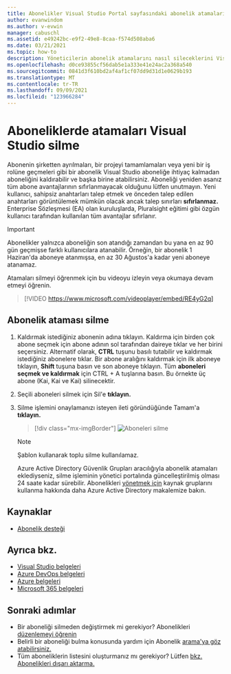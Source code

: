 ```yaml
---
title: Abonelikler Visual Studio Portal sayfasındaki abonelik atamalarını | Microsoft Docs
author: evanwindom
ms.author: v-evwin
manager: cabuschl
ms.assetid: e49242bc-e9f2-49e8-8caa-f574d508aba6
ms.date: 03/21/2021
ms.topic: how-to
description: Yöneticilerin abonelik atamalarını nasıl sileceklerini Visual Studio Abonelikler Yönetim Portalı'Visual Studio öğrenin
ms.openlocfilehash: d0ce93855cf56dab5e1a333e41e24ac2a368a540
ms.sourcegitcommit: 0841d3f610bd2af4af1cf07dd9d31d1e0629b193
ms.translationtype: MT
ms.contentlocale: tr-TR
ms.lasthandoff: 09/09/2021
ms.locfileid: "123966284"
---
```

# <a name="delete-assignments-in-visual-studio-subscriptions"></a>Aboneliklerde atamaları Visual Studio silme
Abonenin şirketten ayrılmaları, bir projeyi tamamlamaları veya yeni bir iş rolüne geçmeleri gibi bir abonelik Visual Studio aboneliğe ihtiyaç kalmadan aboneliğini kaldırabilir ve başka birine atabilirsiniz. Aboneliği yeniden asanız tüm abone avantajlarının sıfırlanmayacak olduğunu lütfen unutmayın.  Yeni kullanıcı, sahipsiz anahtarları talep etmek ve önceden talep edilen anahtarları görüntülemek mümkün olacak ancak talep sınırları **sıfırlanmaz.**  Enterprise Sözleşmesi (EA) olan kuruluşlarda, Pluralsight eğitimi gibi özgün kullanıcı tarafından kullanılan tüm avantajlar sıfırlanır. 
> [!Important]
> Abonelikler yalnızca aboneliğin son atandığı zamandan bu yana en az 90 gün geçmişse farklı kullanıcılara atanabilir.  Örneğin, bir abonelik 1 Haziran'da aboneye atanmışsa, en az 30 Ağustos'a kadar yeni aboneye atanamaz. 

Atamaları silmeyi öğrenmek için bu videoyu izleyin veya okumaya devam etmeyi öğrenin.  

> [!VIDEO https://www.microsoft.com/videoplayer/embed/RE4yG2q]

## <a name="delete-a-subscription-assignment"></a>Abonelik ataması silme
1. Kaldırmak istediğiniz abonenin adına tıklayın. Kaldırma için birden çok abone seçmek için abone adının sol tarafından daireye tıklar ve her birini seçersiniz.  Alternatif olarak, **CTRL** tuşunu basılı tutabilir ve kaldırmak istediğiniz abonelere tıklar. Bir abone aralığını kaldırmak için ilk aboneye tıklayın, **Shift** tuşuna basın ve son aboneye tıklayın.  Tüm **aboneleri seçmek ve kaldırmak** için CTRL + A tuşlarına basın. Bu örnekte üç abone (Kai, Kai ve Kai) silinecektir. 
2. Seçili aboneleri silmek için Sil'e **tıklayın.**
3. Silme işlemini onaylamanızı isteyen ileti göründüğünde Tamam'a **tıklayın.**
   > [!div class="mx-imgBorder"]
   > ![Aboneleri silme](_img/delete-license/delete-subscribers.png "Silmek istediğiniz kullanıcı veya kullanıcılarını seçin ve Sil'e tıklayın. Birden çok abone seçmek için CTRL ve Shift tuşlarını kullanabilirsiniz.")

   > [!NOTE]
   > Şablon kullanarak toplu silme kullanılamaz. 
   >
   > Azure Active Directory Güvenlik Grupları aracılığıyla abonelik atamaları eklediyseniz, silme işleminin yönetici portalında güncelleştirilmiş olması 24 saate kadar sürebilir.  Abonelikleri [yönetmek için](assign-license-bulk.md#use-azure-active-directory-groups-to-assign-subscriptions) kaynak gruplarını kullanma hakkında daha Azure Active Directory makalemize bakın. 

## <a name="resources"></a>Kaynaklar
- [Abonelik desteği](https://aka.ms/vsadminhelp)

## <a name="see-also"></a>Ayrıca bkz.
- [Visual Studio belgeleri](/visualstudio/)
- [Azure DevOps belgeleri](/azure/devops/)
- [Azure belgeleri](/azure/)
- [Microsoft 365 belgeleri](/microsoft-365/)

## <a name="next-steps"></a>Sonraki adımlar
- Bir aboneliği silmeden değiştirmek mi gerekiyor?  Abonelikleri [düzenlemeyi öğrenin](edit-license.md)
- Belirli bir aboneliği bulma konusunda yardım için Abonelik [arama'ya göz atabilirsiniz.](search-license.md)
- Tüm aboneliklerin listesini oluşturmanız mı gerekiyor?  Lütfen [bkz. Abonelikleri dışarı aktarma.](exporting-subscriptions.md)